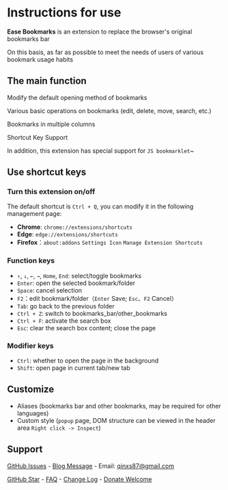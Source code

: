 # Instructions for use

**Ease Bookmarks** is an extension to replace the browser's original bookmarks bar

On this basis, as far as possible to meet the needs of users of various bookmark usage habits

## The main function

Modify the default opening method of bookmarks

Various basic operations on bookmarks (edit, delete, move, search, etc.)

Bookmarks in multiple columns

Shortcut Key Support

In addition, this extension has special support for `JS bookmarklet`~

## Use shortcut keys

### Turn this extension on/off

The default shortcut is `Ctrl + Q`, you can modify it
 in the following management page:
- **Chrome**: `chrome://extensions/shortcuts`
- **Edge**: `edge://extensions/shortcuts`
- **Firefox**：`about:addons` `Settings Icon` `Manage Extension Shortcuts`

### Function keys

- `↑`, `↓`, `←`, `→`, `Home`, `End`: select/toggle bookmarks
- `Enter`: open the selected bookmark/folder
- `Space`: cancel selection
- `F2`：edit bookmark/folder（`Enter` Save; `Esc`、`F2` Cancel）
- `Tab`: go back to the previous folder
- `Ctrl + Z`: switch to bookmarks\_bar/other\_bookmarks
- `Ctrl + F`: activate the search box
- `Esc`: clear the search box content; close the page

### Modifier keys

- `Ctrl`: whether to open the page in the background
- `Shift`: open page in current tab/new tab

## Customize

- Aliases (bookmarks bar and other bookmarks, may be required for other languages)
- Custom style (`popup` page, DOM structure can be viewed in the header area `Right click -> Inspect`)

## Support

[GitHub Issues](https://github.com/qinxs/Ease-Bookmarks/issues) - 
[Blog Message](https://7bxing.com/posts/beb3fd2a/) - 
Email: qinxs87@gmail.com

[GitHub Star](https://github.com/qinxs/Ease-Bookmarks "If it's convenient, give a Star, thanks!") - 
[FAQ](https://github.com/qinxs/Ease-Bookmarks/wiki/常见问题（FAQ）) - 
[Change Log](https://github.com/qinxs/Ease-Bookmarks/blob/master/ChangeLog.md) - 
[Donate Welcome](https://7bxing.com/donate/)
